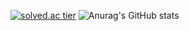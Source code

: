 [![solved.ac tier](http://mazassumnida.wtf/api/generate_badge?boj=hipo_son)](https://solved.ac/hipo_son)
![Anurag's GitHub stats](https://github-readme-stats.vercel.app/api?username=사용자ID&show_icons=true&theme=radical)
<!--
**hipo-son/hipo-son** is a ✨ _special_ ✨ repository because its `README.md` (this file) appears on your GitHub profile.

Here are some ideas to get you started:

- 🔭 I’m currently working on ...
- 🌱 I’m currently learning ...
- 👯 I’m looking to collaborate on ...
- 🤔 I’m looking for help with ...
- 💬 Ask me about ...
- 📫 How to reach me: ...
- 😄 Pronouns: ...
- ⚡ Fun fact: ...
-->
